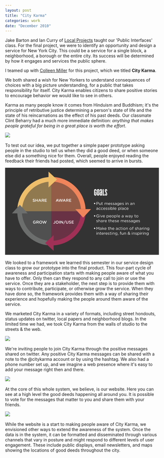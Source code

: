 ```yaml
---
layout: post
title: "City Karma"
categories: work
date: "December 2010"
---
```


Jake Barton and Ian Curry of [Local Projects](http://localprojects.net/) taught our 'Public Interfaces' class. For the final project, we were to identify an opportunity and design a service for New York City. This could be a service for a single block, a neighborhood, a borough or the entire city. Its success will be determined by how it engages and services the public sphere.

I teamed up with [Colleen Miller](http://clickcolleen.com/) for this project, which we titled **City Karma**.

We both shared a wish for New Yorkers to understand consequences of choices with a big picture understanding, for a public that takes responsibility for itself. City Karma enables citizens to share positive stories to encourage behavior we would like to see in others.

Karma as many people know it comes from Hinduism and Buddhism; it's the principle of retributive justice determining a person's state of life and the state of his reincarnations as the effect of his past deeds. Our classmate Clint Beharry had a much more immediate definition: *anything that makes people grateful for being in a great place is worth the effort*.

![][2]

To test out our idea, we put together a simple paper prototype asking people in the studio to tell us when they did a good deed, or when someone else did a something nice for them. Overall, people enjoyed reading the feedback their friends had posted, which seemed to arrive in bursts.

![Service Growth Framework][4]

We looked to a framework we learned this semester in our service design class to grow our prototype into the final product. This four-part cycle of awareness and participation starts with making people aware of what you have to offer. Only then can they respond to any call to join or use the service. Once they are a stakeholder, the next step is to provide them with ways to contribute, participate, or otherwise grow the service. When they have done so, the framework provides them with a way of sharing their experience and hopefully making the people around them aware of the service.

We marketed City Karma in a variety of formats, including street hondouts, status updates on twitter, local papers and neighborhood blogs. In the limited time we had, we took City Karma from the walls of studio to the streets & the web.

![][0]

We're inviting people to join City Karma through the positive messages shared on twitter. Any positive City Karma messages can be shared with a note to the @citykarma account or by using the hashtag. We also had a phone number set up, and we imagine a web presence where it's easy to add your message right then and there.

![][1]

At the core of this whole system, we believe, is our website. Here you can see at a high level the good deeds happening all around you. It is possible to vote for the messages that matter to you and share them with your friends.

![][3]

While the website is a start to making people aware of City Karma, we envisioned other ways to extend the awareness of the system. Once the data is in the system, it can be formatted and disseminated through various channels that vary in posture and might respond to different levels of user engagement. These include public displays, email newsletters, and maps showing the locations of good deeds throughout the city.

  [0]: ../assets/img/portfolio/city-karma-0-620.png
  [1]: ../assets/img/portfolio/city-karma-1-620.png
  [2]: ../assets/img/portfolio/city-karma-2-620.png
  [3]: ../assets/img/portfolio/city-karma-3-525.jpg
  [4]: ../assets/img/portfolio/city-karma-4-620.png
